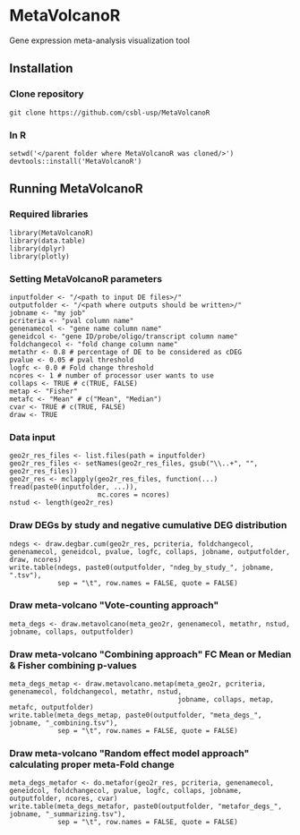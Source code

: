 # MetaVolcanoR
Gene expression meta-analysis visualization tool

## Installation
### Clone repository
```
git clone https://github.com/csbl-usp/MetaVolcanoR
```
### In R
```
setwd('</parent folder where MetaVolcanoR was cloned/>')
devtools::install('MetaVolcanoR')
```

## Running MetaVolcanoR

### Required libraries
```
library(MetaVolcanoR)
library(data.table)
library(dplyr)
library(plotly)
```

### Setting MetaVolcanoR parameters
```
inputfolder <- "/<path to input DE files>/"
outputfolder <- "/<path where outputs should be written>/"
jobname <- "my job"
pcriteria <- "pval column name"
genenamecol <- "gene name column name"
geneidcol <- "gene ID/probe/oligo/transcript column name"
foldchangecol <- "fold change column name"
metathr <- 0.8 # percentage of DE to be considered as cDEG
pvalue <- 0.05 # pval threshold
logfc <- 0.0 # Fold change threshold
ncores <- 1 # number of processor user wants to use
collaps <- TRUE # c(TRUE, FALSE)
metap <- "Fisher"
metafc <- "Mean" # c("Mean", "Median")
cvar <- TRUE # c(TRUE, FALSE)
draw <- TRUE
```

### Data input
```
geo2r_res_files <- list.files(path = inputfolder)
geo2r_res_files <- setNames(geo2r_res_files, gsub("\\..+", "", geo2r_res_files))
geo2r_res <- mclapply(geo2r_res_files, function(...) fread(paste0(inputfolder, ...)),
                      mc.cores = ncores)
nstud <- length(geo2r_res)
```

### Draw DEGs by study and negative cumulative DEG distribution
```
ndegs <- draw.degbar.cum(geo2r_res, pcriteria, foldchangecol, genenamecol, geneidcol, pvalue, logfc, collaps, jobname, outputfolder, draw, ncores)
write.table(ndegs, paste0(outputfolder, "ndeg_by_study_", jobname, ".tsv"),
            sep = "\t", row.names = FALSE, quote = FALSE)
```

### Draw meta-volcano "Vote-counting approach"
```
meta_degs <- draw.metavolcano(meta_geo2r, genenamecol, metathr, nstud, jobname, collaps, outputfolder)
```

### Draw meta-volcano "Combining approach" FC Mean or Median & Fisher combining p-values
```
meta_degs_metap <- draw.metavolcano.metap(meta_geo2r, pcriteria, genenamecol, foldchangecol, metathr, nstud,
                                          jobname, collaps, metap, metafc, outputfolder)
write.table(meta_degs_metap, paste0(outputfolder, "meta_degs_", jobname, "_combining.tsv"),
            sep = "\t", row.names = FALSE, quote = FALSE)
```

### Draw meta-volcano "Random effect model approach" calculating proper meta-Fold change
```
meta_degs_metafor <- do.metafor(geo2r_res, pcriteria, genenamecol, geneidcol, foldchangecol, pvalue, logfc, collaps, jobname, outputfolder, ncores, cvar)
write.table(meta_degs_metafor, paste0(outputfolder, "metafor_degs_", jobname, "_summarizing.tsv"),
            sep = "\t", row.names = FALSE, quote = FALSE)
```
